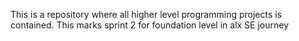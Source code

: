 This is a repository where all higher level programming projects is contained. This marks sprint 2 for foundation level in alx SE journey
